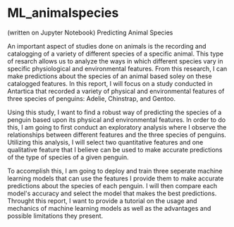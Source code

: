 # ML_animalspecies

(written on Jupyter Notebook)
Predicting Animal Species

An important aspect of studies done on animals is the recording and catalogging of a variety of different species of a specific animal. This type of resarch allows us to analyze the ways in which different species vary in specific physiological and environmental features. From this research, I can make predictions about the species of an animal based soley on these catalogged features. In this report, I will focus on a study conducted in Antartica that recorded a variety of physical and environmental features of three species of penguins: Adelie, Chinstrap, and Gentoo. 

Using this study, I want to find a robust way of predicting the species of a penguin based upon its physical and environmental features. In order to do this, I am going to first conduct an exploratory analysis where I observe the relationships between different features and the three species of penguins. Utilizing this analysis, I will select two quantitative features and one qualitative feature that I believe can be used to make accurate predictions of the type of species of a given penguin. 

To accomplish this, I am going to deploy and train three seperate machine learning models that can use the features I provide them to make accurate predictions about the species of each penguin. I will then compare each model's accuracy and select the model that makes the best predictions. Throught this report, I want to provide a tutorial on the usage and mechanics of machine learning models as well as the advantages and possible limitations they present.
